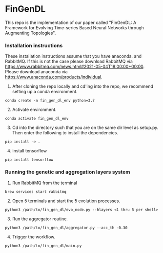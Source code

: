 # FinGenDL
This repo is the implementation of our paper called "FinGenDL: A Framework for Evolving Time-series Based Neural Networks through Augmenting Topologies".

### Installation instructions
These installation instructions assume that you have anaconda. and RabbitMQ. If this is not the case please download RabbitMQ via https://www.rabbitmq.com/news.html#2021-05-04T18:00:00+00:00. Please download anaconda via https://www.anaconda.com/products/individual.

1. After cloning the repo locally and cd'ing into the repo, we recommend setting up a conda environment.
```
conda create -n fin_gen_dl_env python=3.7
```

2. Activate environment.
```
conda activate fin_gen_dl_env
```

3. Cd into the directory such that you are on the same dir level as setup.py. Then enter the following to install the dependencies.
```
pip install -e .
```

4. Install tensorflow
```
pip install tensorflow
```

### Running the genetic and aggregation layers system
1. Run RabbitMQ from the terminal
```
brew services start rabbitmq
```

2. Open 5 terminals and start the 5 evolution processes.
```
python3 /path/to/fin_gen_dl/evo_node.py --hlayers <1 thru 5 per shell>
```

3. Run the aggregator routine.
```
python3 /path/to/fin_gen_dl/aggregator.py --acc_th -0.30
```

4. Trigger the workflow.
```
python3 /path/to/fin_gen_dl/main.py
```
